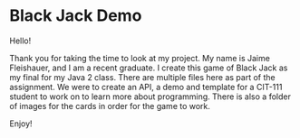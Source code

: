 # Black Jack Demo
Hello!

Thank you for taking the time to look at my project. My name is Jaime Fleishauer, and I am a recent graduate. 
I create this game of Black Jack as my final for my Java 2 class. 
There are multiple files here as part of the assignment. We were to create an API, a demo and template for a CIT-111 student to work on to learn more about programming.
There is also a folder of images for the cards in order for the game to work.

Enjoy!
